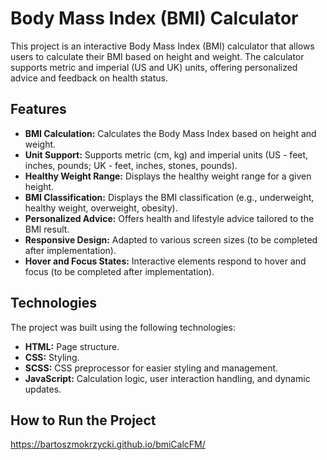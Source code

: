 # Body Mass Index (BMI) Calculator

This project is an interactive Body Mass Index (BMI) calculator that allows users to calculate their BMI based on height and weight. The calculator supports metric and imperial (US and UK) units, offering personalized advice and feedback on health status.



## Features

*   **BMI Calculation:** Calculates the Body Mass Index based on height and weight.
*   **Unit Support:** Supports metric (cm, kg) and imperial units (US - feet, inches, pounds; UK - feet, inches, stones, pounds).
*   **Healthy Weight Range:** Displays the healthy weight range for a given height.
*   **BMI Classification:** Displays the BMI classification (e.g., underweight, healthy weight, overweight, obesity).
*   **Personalized Advice:** Offers health and lifestyle advice tailored to the BMI result.
*   **Responsive Design:** Adapted to various screen sizes (to be completed after implementation).
*   **Hover and Focus States:** Interactive elements respond to hover and focus (to be completed after implementation).

## Technologies

The project was built using the following technologies:

*   **HTML:** Page structure.
*   **CSS:** Styling.
*   **SCSS:** CSS preprocessor for easier styling and management.
*   **JavaScript:** Calculation logic, user interaction handling, and dynamic updates.
## How to Run the Project
https://bartoszmokrzycki.github.io/bmiCalcFM/
